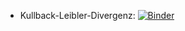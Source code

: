 * Kullback-Leibler-Divergenz: [![Binder](https://mybinder.org/badge.svg)](https://mybinder.org/v2/gh/ies-me/ME-Notebooks/master?filepath=2.4%20KL-Div.ipynb)
